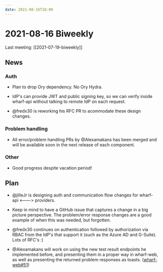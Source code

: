 ```yaml
---
date: 2021-08-16T16:09
---
```


# 2021-08-16 Biweekly

Last meeting: [[2021-07-19-biweekly]]

## News

### Auth

- Plan to drop Ory dependency. No Ory Hydra.

- IdP's can provide JWT and public signing key, so we can verify inside
  wharf-api without talking to remote IdP on each request.

- @fredx30 is reworking his RFC PR to acommodate these design changes.

### Problem handling

- All error/problem handling PRs by @Alexamakans has been merged and will be
  available soon in the next release of each component.
  
### Other

- Good progress despite vacation period!

## Plan

- @jilleJr is designing auth and communication flow changes for
  wharf-api <---> providers.

- Keep in mind to have a GitHub issue that captures a change in a big picture
  perspective. The problem/error response changes are a good example of when
  this was needed, but forgotten.

- @fredx30 continues on authentication followed by authorization via RBAC from
  the IdP's that support it (such as the Azure AD and G-Suite). Lots of RFC's :)

- @Alexamakans will work on using the new test result endpoints he implemented
  before, and presenting them in a proper way in wharf-web, as well as
  presenting the returned problem responses as toasts.
  ([wharf-web#51](https://github.com/iver-wharf/wharf-web/issues/51))
